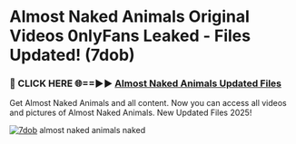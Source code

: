 # Almost Naked Animals Original Videos 0nlyFans Leaked - Files Updated! (7dob)

<h3>🔴 CLICK HERE 🌐==►► <a href="https://tinyurl.com/up5wt9bj" rel="nofollow">Almost Naked Animals Updated Files</a></h3>

Get Almost Naked Animals and all content. Now you can access all videos and pictures of Almost Naked Animals. New Updated Files 2025!

[![7dob](https://i.imgur.com/ABiUzMV.gif)](https://tinyurl.com/up5wt9bj)
almost naked animals naked